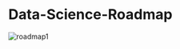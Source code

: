 # Data-Science-Roadmap
![roadmap1](https://github.com/nermeen426/Data-Science-Roadmap/assets/83966358/1cd53aa1-371a-45fc-b7d8-7b9411d9904b)
